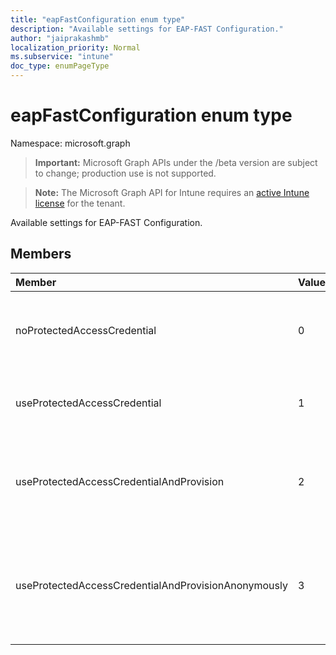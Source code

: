 ```yaml
---
title: "eapFastConfiguration enum type"
description: "Available settings for EAP-FAST Configuration."
author: "jaiprakashmb"
localization_priority: Normal
ms.subservice: "intune"
doc_type: enumPageType
---
```


# eapFastConfiguration enum type

Namespace: microsoft.graph
> **Important:** Microsoft Graph APIs under the /beta version are subject to change; production use is not supported.

> **Note:** The Microsoft Graph API for Intune requires an [active Intune license](https://go.microsoft.com/fwlink/?linkid=839381) for the tenant.


Available settings for EAP-FAST Configuration.

## Members
|Member|Value|Description|
|:---|:---|:---|
|noProtectedAccessCredential|0|Use EAP-FAST without Protected Access Credential (PAC).|
|useProtectedAccessCredential|1|Use Protected Access Credential (PAC).|
|useProtectedAccessCredentialAndProvision|2|Use Protected Access Credential (PAC) and Provision PAC.|
|useProtectedAccessCredentialAndProvisionAnonymously|3|Use Protected Access Credential (PAC), Provision PAC, and do so anonymously.|
